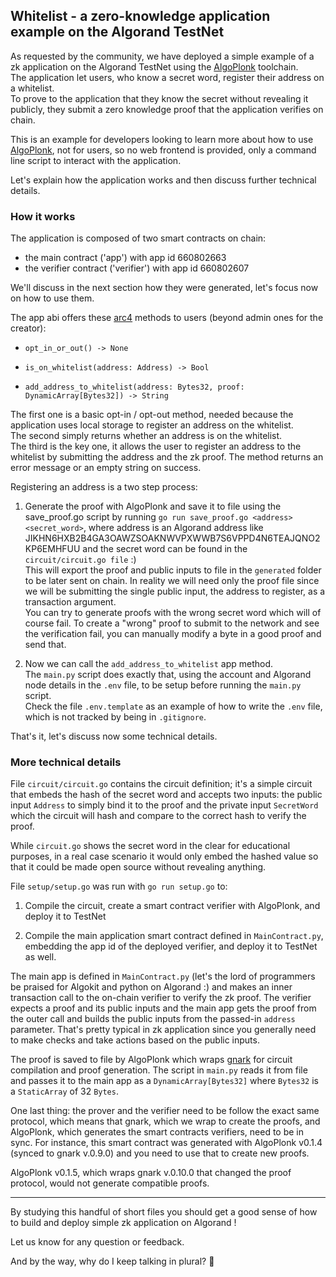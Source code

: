 ## Whitelist - a zero-knowledge application example on the Algorand TestNet

As requested by the community, we have deployed a simple example of a zk application on the Algorand TestNet using the [AlgoPlonk](https://github.com/giuliop/algoplonk) toolchain.
<br>
The application let users, who know a secret word, register their address on a whitelist.
<br>
To prove to the application that they know the secret without revealing it publicly, they submit a zero knowledge proof that the application verifies on chain.

This is an example for developers looking to learn more about how to use [AlgoPlonk](https://github.com/giuliop/algoplonk), not for users, so no web frontend is provided, only a command line script to interact with the application.

Let's explain how the application works and then discuss further technical details.

### How it works

The application is composed of two smart contracts on chain:
* the main contract ('app') with app id 660802663
* the verifier contract ('verifier') with app id 660802607

We'll discuss in the next section how they were generated, let's focus now on how to use them.

The app abi offers these [arc4](https://github.com/algorandfoundation/ARCs/blob/main/ARCs/arc-0004.md) methods to users (beyond admin ones for the creator):
* `opt_in_or_out() -> None`

* `is_on_whitelist(address: Address) -> Bool`

* `add_address_to_whitelist(address: Bytes32, proof: DynamicArray[Bytes32]) -> String`

The first one is a basic opt-in / opt-out method, needed because the application uses local storage to register an address on the whitelist.
<br>The second simply returns whether an address is on the whitelist.
<br>The third is the key one, it allows the user to register an address to the whitelist by submitting the address and the zk proof. The method returns an error message or an empty string on success.

Registering an address is a two step process:
1. Generate the proof with AlgoPlonk and save it to file using the save_proof.go script by running `go run save_proof.go <address> <secret_word>`, where address is an Algorand address like JIKHN6HXB2B4GA3OAWZSOAKNWVPXWWB7S6VPPD4N6TEAJQNO2KP6EMHFUU and the secret word can be found in the `circuit/circuit.go file` :)
<br>This will export the proof and public inputs to file in the `generated` folder to be later sent on chain. In reality we will need only the proof file since we will be submitting the single public input, the address to register, as a transaction argument.
<br>You can try to generate proofs with the wrong secret word which will of course fail. To create a "wrong" proof to submit to the network and see the verification fail, you can manually modify a byte in a good proof and send that.

2. Now we can call the `add_address_to_whitelist` app method.
<br>The `main.py` script does exactly that, using the account and Algorand node details in the `.env` file, to be setup before running the `main.py` script.
<br>Check the file `.env.template` as an example of how to write the `.env` file, which is not tracked by being in `.gitignore`.

That's it, let's discuss now some technical details.

### More technical details

File `circuit/circuit.go` contains the circuit definition; it's a simple circuit that embeds the hash of the secret word and accepts two inputs: the public input `Address` to simply bind it to the proof and the private input `SecretWord` which the circuit will hash and compare to the correct hash to verify the proof.

While `circuit.go` shows the secret word in the clear for educational purposes, in a real case scenario it would only embed the hashed value so that it could be made open source without revealing anything.

File `setup/setup.go` was run with `go run setup.go` to:
1. Compile the circuit, create a smart contract verifier with AlgoPlonk, and deploy it to TestNet

2. Compile the main application smart contract defined in `MainContract.py`, embedding the app id of the deployed verifier, and deploy it to TestNet as well.

The main app is defined in `MainContract.py` (let's the lord of programmers be praised for Algokit and python on Algorand :) and makes an inner transaction call to the on-chain verifier to verify the zk proof. The verifier expects a proof and its public inputs and the main app gets the proof from the outer call and builds the public inputs from the passed-in `address` parameter. That's pretty typical in zk application since you generally need to make checks and take actions based on the public inputs.

The proof is saved to file by AlgoPlonk which wraps [gnark](https://github.com/Consensys/gnark) for circuit compilation and proof generation.
The script in `main.py` reads it from file and passes it to the main app as a `DynamicArray[Bytes32]` where `Bytes32` is a `StaticArray` of 32 `Bytes`.

One last thing: the prover and the verifier need to be follow the exact same protocol, which means that gnark, which we wrap to create the proofs, and AlgoPlonk, which generates the smart contracts verifiers, need to be in sync. For instance, this smart contract was generated with AlgoPlonk v0.1.4 (synced to gnark v.0.9.0) and you need to use that to create new proofs.

AlgoPlonk v0.1.5, which wraps gnark v.0.10.0 that changed the proof protocol, would not generate compatible proofs.

---

By studying this handful of short files you should get a good sense of how to build and deploy simple zk application on Algorand !

Let us know for any question or feedback.

And by the way, why do I keep talking in plural? 🤪
